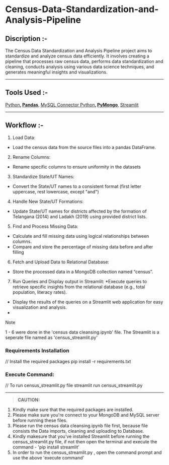 # Census-Data-Standardization-and-Analysis-Pipeline

## Discription :-
The Census Data Standardization and Analysis Pipeline project aims to standardize and analyze census data efficiently. 
It involves creating a pipeline that processes raw census data, performs data standardization and cleaning, conducts analysis using various data science techniques, and generates meaningful insights and visualizations.

---

## Tools Used :-
[Python](https://www.python.org/downloads/)__, [Pandas](https://pandas.pydata.org/pandas-docs/stable/getting_started/install.html)__, [MySQL Connector Python](https://pypi.org/project/mysql-connector-python/)__, [PyMongo](https://pypi.org/project/pymongo/)__, [Streamlit](https://docs.streamlit.io/)

---

## Workflow :-
1. Load Data:
  * Load the census data from the source files into a pandas DataFrame.
2. Rename Columns: 
  * Rename specific columns to ensure uniformity in the datasets
3. Standardize State/UT Names:
  * Convert the State/UT names to a consistent format (first letter uppercase, rest lowercase, except "and")
4. Handle New State/UT Formations:
  * Update State/UT names for districts affected by the formation of Telangana (2014) and Ladakh (2019) using provided district lists.
5. Find and Process Missing Data:
  * Calculate and fill missing data using logical relationships between columns.
  * Compare and store the percentage of missing data before and after filling
6. Fetch and Upload Data to Relational Database:
  * Store the processed data in a MongoDB collection named “census”.
7. Run Queries and Display output in Streamlit:
  *Execute queries to retrieve specific insights from the relational database (e.g., total population, literacy rates).
  * Display the results of the queries on a Streamlit web application for easy visualization and analysis.
  * 
> [!NOTE]
1 - 6 were done in the 'census data cleansing.ipynb' file.
The Streamlit is a seperate file named as 'census_streamlit.py'

### Requirements Installation
  // Install the required packages
  pip install -r requirements.txt
  
### Execute Command:

  // To run census_streamlit.py file
  streamlit run census_streamlit.py

***

> **CAUTION:** 
1. Kindly make sure that the required packages are installed.
2. Please make sure you're connect to your MongoDB and MySQL server before running these files.
3. Please run the census data cleansing.ipynb file first, because file consists the Data imports, cleaning and uploading to Database.
4. Kindly makesure that you've installed Streamlit before running the census_streamlit.py file, if not then open the terminal and execute the command - 'pip install streamlit'
5. In order to run the census_streamlit.py , open the command prompt and use the above 'execute command'
